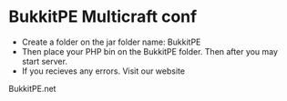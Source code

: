# BukkitPE Multicraft conf

- Create a folder on the jar folder name: BukkitPE
- Then place your PHP bin on the BukkitPE folder. Then after you may start server. 
- If you recieves any errors. Visit our website

BukkitPE.net
